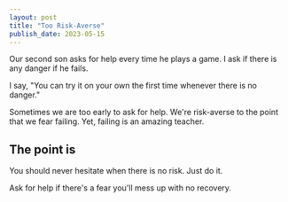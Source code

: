 ```yaml
---
layout: post
title: "Too Risk-Averse"
publish_date: 2023-05-15
---
```


Our second son asks for help every time he plays a game. I ask if there is any danger if he fails.

I say, "You can try it on your own the first time whenever there is no danger."

Sometimes we are too early to ask for help. We're risk-averse to the point that we fear failing. Yet, failing is an amazing teacher.

## The point is

You should never hesitate when there is no risk. Just do it.

Ask for help if there's a fear you'll mess up with no recovery.
